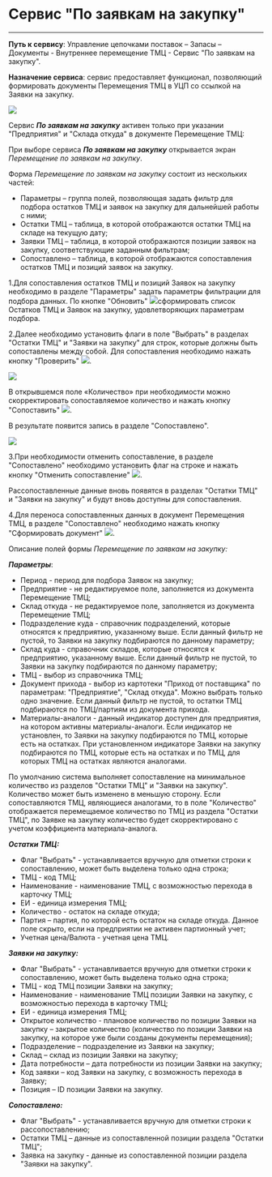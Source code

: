﻿# Сервис "По заявкам на закупку"
---

**Путь к сервису**: Управление цепочками поставок – Запасы – Документы - Внутреннее перемещение ТМЦ - Сервис "По заявкам на закупку".

**Назначение сервиса**: сервис предоставляет функционал, позволяющий формировать документы Перемещения ТМЦ  в УЦП со ссылкой на Заявки на закупку.

![](topic:.Закупки.AddFiles.Screenshot_Morozova_56.jpg)

Сервис ***По заявкам на закупку*** активен только при указании "Предприятия" и "Склада откуда" в документе Перемещение ТМЦ:

При выборе сервиса ***По заявкам на закупку*** открывается экран *Перемещение по заявкам на закупку*.

Форма *Перемещение по заявкам на закупку* состоит из нескольких частей:

- Параметры – группа полей, позволяющая задать фильтр для подбора остатков ТМЦ и заявок на закупку для дальнейшей работы с ними;
- Остатки ТМЦ – таблица, в которой отображаются остатки ТМЦ на складе на текущую дату;
- Заявки ТМЦ – таблица, в которой отображаются позиции заявок на закупку, соответствующие заданным фильтрам;
- Сопоставлено – таблица, в которой отображаются сопоставления остатков ТМЦ и позиций заявок на закупку.

1.Для сопоставления остатков ТМЦ и позиций Заявок на закупку необходимо в разделе "Параметры" задать параметры фильтрации для подбора данных. По кнопке "Обновить" ![](topic:SCM.AddFiles.Buttons.Btn_Refresh.png)сформировать список Остатков ТМЦ и Заявок на закупку, удовлетворяющих параметрам подбора.

2.Далее необходимо установить флаги в поле "Выбрать" в разделах "Остатки ТМЦ" и "Заявки на закупку" для строк, которые должны быть сопоставлены между собой. Для сопоставления необходимо нажать кнопку "Проверить" ![](topic:.Закупки.AddFiles.Buttons.Btn_checkkk.png).

![](topic:.Закупки.AddFiles.Screenshot_Morozova_53.jpg)

В открывшемся поле «Количество» при необходимости можно скорректировать сопоставляемое количество и нажать кнопку "Сопоставить" ![](topic:Com.AddFiles.Btn_sopostavit.png).

В результате появится запись в разделе "Сопоставлено".

![](topic:.Закупки.AddFiles.Screenshot_Morozova_54.jpg)

3.При необходимости отменить сопоставление, в разделе "Сопоставлено" необходимо установить флаг на строке и нажать кнопку "Отменить сопоставление" ![](topic:Com.AddFiles.Btn_delsopostav.png).

Рассопоставленные данные вновь появятся в разделах "Остатки ТМЦ" и "Заявки на закупку" и будут вновь доступны для сопоставления.

4.Для переноса сопоставленных данных в документ Перемещения ТМЦ, в разделе "Сопоставлено" необходимо нажать кнопку "Сформировать документ" ![](topic:.Закупки.AddFiles.Buttons.Btn_sformirovat.png).

Описание полей формы *Перемещение по заявкам на закупку:*

***Параметры***:
- Период - период для подбора Заявок на закупку;
- Предприятие - не редактируемое поле, заполняется из документа Перемещение ТМЦ;
- Склад откуда - не редактируемое поле, заполняется из документа Перемещение ТМЦ;
- Подразделение куда - справочник подразделений, которые относятся к предприятию, указанному выше. Если данный фильтр не пустой, то Заявки на закупку подбираются по данному параметру;
- Склад куда - справочник складов, которые относятся к предприятию, указанному выше. Если данный фильтр не пустой, то Заявки на закупку подбираются по данному параметру;
- ТМЦ - выбор из справочника ТМЦ;
- Документ прихода - выбор из картотеки "Приход от поставщика" по параметрам: "Предприятие", "Склад откуда". Можно выбрать только одно значение. Если данный фильтр не пустой, то остатки ТМЦ подбираются по ТМЦ/партиям из документа прихода.
- Материалы-аналоги - данный индикатор доступен для предприятия, на котором активны материалы-аналоги. Если индикатор не установлен, то Заявки на закупку подбираются по ТМЦ, которые есть на остатках. При установленном индикаторе Заявки на закупку подбираются по ТМЦ, которые есть на остатках и по ТМЦ, для которых ТМЦ на остатках являются аналогами.

По умолчанию система выполняет сопоставление на минимальное количество из разделов "Остатки ТМЦ" и "Заявки на закупку". Количество может быть изменено в меньшую сторону. Если сопоставляются ТМЦ, являющиеся аналогами, то в поле "Количество" отображается перемещаемое количество по ТМЦ из раздела "Остатки ТМЦ", по Заявке на закупку количество будет скорректировано с учетом коэффициента материала-аналога.

***Остатки ТМЦ:***
- Флаг "Выбрать" - устанавливается вручную для отметки строки к сопоставлению, может быть выделена только одна строка;
- ТМЦ - код ТМЦ;
- Наименование - наименование ТМЦ, с возможностью перехода в карточку ТМЦ;
- ЕИ - единица измерения ТМЦ;
- Количество - остаток на складе откуда;
- Партия – партия, по которой есть остаток на складе откуда. Данное поле скрыто, если на предприятии не активен партионный учет;
- Учетная цена/Валюта - учетная цена ТМЦ.

***Заявки на закупку:***
- Флаг "Выбрать" - устанавливается вручную для отметки строки к сопоставлению, может быть выделена только одна строка;
- ТМЦ - код ТМЦ позиции Заявки на закупку;
- Наименование - наименование ТМЦ позиции Заявки на закупку, с возможностью перехода в карточку ТМЦ;
- ЕИ - единица измерения ТМЦ;
- Открытое количество - плановое количество по позиции Заявки на закупку – закрытое количество (количество по позиции Заявки на закупку, на которое уже были созданы документы перемещения);
- Подразделение – подразделение из Заявки на закупку;
- Склад – склад из позиции Заявки на закупку;
- Дата потребности – дата потребности из позиции Заявки на закупку;
- Код заявки – код Заявки на закупку, с возможность перехода в Заявку;
- Позиция – ID позиции Заявки на закупку.

***Сопоставлено:***
- Флаг "Выбрать" - устанавливается вручную для отметки строки к рассопоставлению;
- Остатки ТМЦ – данные из сопоставленной позиции раздела "Остатки ТМЦ";
- Заявка на закупку - данные из сопоставленной позиции раздела "Заявки на закупку".
